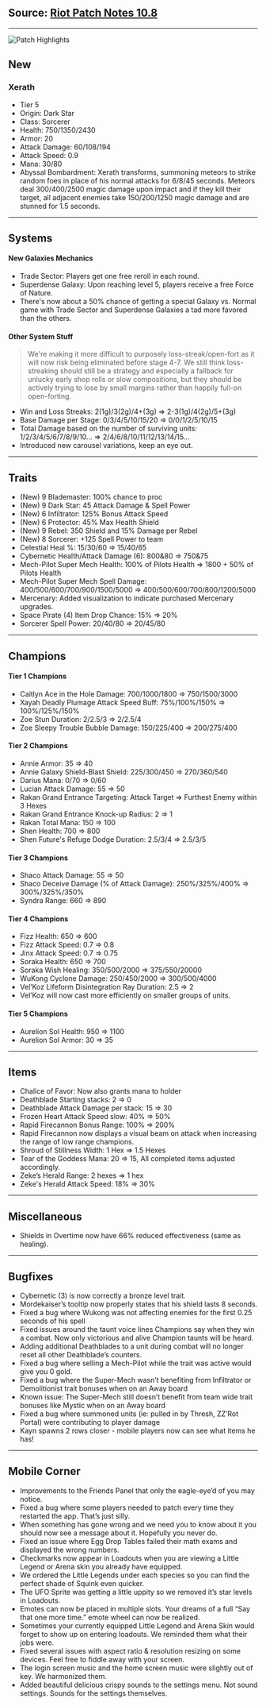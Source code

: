 ## Source: [Riot Patch Notes 10.8](https://na.leagueoflegends.com/en-us/news/game-updates/teamfight-tactics-patch-10-8-notes)

---

![Patch Highlights](https://am-a.akamaihd.net/image?f=https://news-a.akamaihd.net/public/images/articles/2020/April/tftpn108/TFT_Patch_10.8_Highlights.jpg?v=3)

## New

### **Xerath**

- Tier 5
- Origin: Dark Star
- Class: Sorcerer
- Health: 750/1350/2430
- Armor: 20
- Attack Damage: 60/108/194
- Attack Speed: 0.9
- Mana: 30/80
- Abyssal Bombardment: Xerath transforms, summoning meteors to strike random foes in place of his normal attacks for 6/8/45 seconds. Meteors deal 300/400/2500 magic damage upon impact and if they kill their target, all adjacent enemies take 150/200/1250 magic damage and are stunned for 1.5 seconds.

---

## Systems

#### New Galaxies Mechanics

- Trade Sector: Players get one free reroll in each round.
- Superdense Galaxy: Upon reaching level 5, players receive a free Force of Nature.
- There's now about a 50% chance of getting a special Galaxy vs. Normal game with Trade Sector and Superdense Galaxies a tad more favored than the others.

#### Other System Stuff

> We're making it more difficult to purposely loss-streak/open-fort as it will now risk being eliminated before stage 4-7. We still think loss-streaking should still be a strategy and especially a fallback for unlucky early shop rolls or slow compositions, but they should be actively trying to lose by small margins rather than happily full-on open-forting.

- Win and Loss Streaks: 2(1g)/3(2g)/4+(3g) ⇒ 2-3(1g)/4(2g)/5+(3g)
- Base Damage per Stage: 0/3/4/5/10/15/20 ⇒ 0/0/1/2/5/10/15
- Total Damage based on the number of surviving units: 1/2/3/4/5/6/7/8/9/10... ⇒ 2/4/6/8/10/11/12/13/14/15…
- Introduced new carousel variations, keep an eye out.

---

## Traits

- (New) 9 Blademaster: 100% chance to proc
- (New) 9 Dark Star: 45 Attack Damage & Spell Power
- (New) 6 Infiltrator: 125% Bonus Attack Speed
- (New) 6 Protector: 45% Max Health Shield
- (New) 9 Rebel: 350 Shield and 15% Damage per Rebel
- (New) 8 Sorcerer: +125 Spell Power to team
- Celestial Heal %: 15/30/60 ⇒ 15/40/65
- Cybernetic Health/Attack Damage (6): 800&80 ⇒ 750&75
- Mech-Pilot Super Mech Health: 100% of Pilots Health ⇒ 1800 + 50% of Pilots Health
- Mech-Pilot Super Mech Spell Damage: 400/500/600/700/900/1500/5000 ⇒ 400/500/600/700/800/1200/5000
- Mercenary: Added visualization to indicate purchased Mercenary upgrades.
- Space Pirate (4) Item Drop Chance: 15% ⇒ 20%
- Sorcerer Spell Power: 20/40/80 ⇒ 20/45/80

---

## Champions

#### Tier 1 Champions

- Caitlyn Ace in the Hole Damage: 700/1000/1800 ⇒ 750/1500/3000
- Xayah Deadly Plumage Attack Speed Buff: 75%/100%/150% ⇒ 100%/125%/150%
- Zoe Stun Duration: 2/2.5/3 ⇒ 2/2.5/4
- Zoe Sleepy Trouble Bubble Damage: 150/225/400 ⇒ 200/275/400

#### Tier 2 Champions

- Annie Armor: 35 ⇒ 40
- Annie Galaxy Shield-Blast Shield: 225/300/450 ⇒ 270/360/540
- Darius Mana: 0/70 ⇒ 0/60
- Lucian Attack Damage: 55 ⇒ 50
- Rakan Grand Entrance Targeting: Attack Target ⇒ Furthest Enemy within 3 Hexes
- Rakan Grand Entrance Knock-up Radius: 2 ⇒ 1
- Rakan Total Mana: 150 ⇒ 100
- Shen Health: 700 ⇒ 800
- Shen Future's Refuge Dodge Duration: 2.5/3/4 ⇒ 2.5/3/5

#### Tier 3 Champions

- Shaco Attack Damage: 55 ⇒ 50
- Shaco Deceive Damage (% of Attack Damage): 250%/325%/400% ⇒ 300%/325%/350%
- Syndra Range: 660 ⇒ 890

#### Tier 4 Champions

- Fizz Health: 650 ⇒ 600
- Fizz Attack Speed: 0.7 ⇒ 0.8
- Jinx Attack Speed: 0.7 ⇒ 0.75
- Soraka Health: 650 ⇒ 700
- Soraka Wish Healing: 350/500/2000 ⇒ 375/550/20000
- WuKong Cyclone Damage: 250/450/2000 ⇒ 300/500/4000
- Vel’Koz Lifeform Disintegration Ray Duration: 2.5 ⇒ 2
- Vel’Koz will now cast more efficiently on smaller groups of units.

#### Tier 5 Champions

- Aurelion Sol Health: 950 ⇒ 1100
- Aurelion Sol Armor: 30 ⇒ 35

---

## Items

- Chalice of Favor: Now also grants mana to holder
- Deathblade Starting stacks: 2 ⇒ 0
- Deathblade Attack Damage per stack: 15 ⇒ 30
- Frozen Heart Attack Speed slow: 40% ⇒ 50%
- Rapid Firecannon Bonus Range: 100% ⇒ 200%
- Rapid Firecannon now displays a visual beam on attack when increasing the range of low range champions.
- Shroud of Stillness Width: 1 Hex ⇒ 1.5 Hexes
- Tear of the Goddess Mana: 20 ⇒ 15, All completed items adjusted accordingly.
- Zeke’s Herald Range: 2 hexes ⇒ 1 hex
- Zeke's Herald Attack Speed: 18% ⇒ 30%

---

## Miscellaneous

- Shields in Overtime now have 66% reduced effectiveness (same as healing).

---

## Bugfixes

- Cybernetic (3) is now correctly a bronze level trait.
- Mordekaiser’s tooltip now properly states that his shield lasts 8 seconds.
- Fixed a bug where Wukong was not affecting enemies for the first 0.25 seconds of his spell
- Fixed issues around the taunt voice lines Champions say when they win a combat. Now only victorious and alive Champion taunts will be heard.
- Adding additional Deathblades to a unit during combat will no longer reset all other Deathblade’s counters.
- Fixed a bug where selling a Mech-Pilot while the trait was active would give you 0 gold.
- Fixed a bug where the Super-Mech wasn’t benefiting from Infiltrator or Demolitionist trait bonuses when on an Away board
- Known issue: The Super-Mech still doesn’t benefit from team wide trait bonuses like Mystic when on an Away board
- Fixed a bug where summoned units (ie: pulled in by Thresh, ZZ’Rot Portal) were contributing to player damage
- Kayn spawns 2 rows closer - mobile players now can see what items he has!

---

## Mobile Corner

- Improvements to the Friends Panel that only the eagle-eye’d of you may notice.
- Fixed a bug where some players needed to patch every time they restarted the app. That’s just silly.
- When something has gone wrong and we need you to know about it you should now see a message about it. Hopefully you never do.
- Fixed an issue where Egg Drop Tables failed their math exams and displayed the wrong numbers.
- Checkmarks now appear in Loadouts when you are viewing a Little Legend or Arena skin you already have equipped.
- We ordered the Little Legends under each species so you can find the perfect shade of Squink even quicker.
- The UFO Sprite was getting a little uppity so we removed it’s star levels in Loadouts.
- Emotes can now be placed in multiple slots. Your dreams of a full “Say that one more time.” emote wheel can now be realized.
- Sometimes your currently equipped Little Legend and Arena Skin would forget to show up on entering loadouts. We reminded them what their jobs were.
- Fixed several issues with aspect ratio & resolution resizing on some devices. Feel free to fiddle away with your screen.
- The login screen music and the home screen music were slightly out of key. We harmonized them.
- Added beautiful delicious crispy sounds to the settings menu. Not sound settings. Sounds for the settings themselves.
